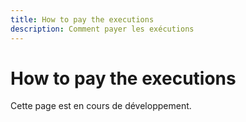 ```yaml
---
title: How to pay the executions
description: Comment payer les exécutions
---
```


# How to pay the executions

Cette page est en cours de développement.

<!-- TODO: Ajouter le guide de paiement des exécutions avec sous-sections RLC et Voucher -->
